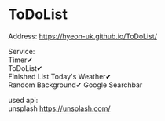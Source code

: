 # ToDoList


Address: https://hyeon-uk.github.io/ToDoList/   

Service:   
Timer✔   
ToDoList✔   
Finished List
Today's Weather✔   
Random Background✔
Google Searchbar


used api:   
unsplash https://unsplash.com/
